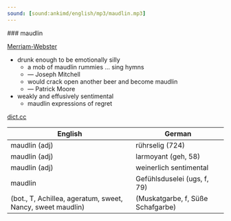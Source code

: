 ```yaml
---
sound: [sound:ankimd/english/mp3/maudlin.mp3]
---
```


\### maudlin

[Merriam-Webster](https://www.merriam-webster.com/dictionary/maudlin)

- drunk enough to be emotionally silly
    - a mob of maudlin rummies … sing hymns
    - — Joseph Mitchell
    - would crack open another beer and become maudlin
    - — Patrick Moore
- weakly and effusively sentimental
    - maudlin expressions of regret

[dict.cc](https://www.dict.cc/maudlin)

| English        | German       |
| -------------- | ------------ |
| maudlin (adj) | rührselig (724) |
| maudlin (adj) | larmoyant (geh, 58) |
| maudlin (adj) | weinerlich sentimental |
| maudlin | Gefühlsduselei (ugs, f, 79) |
|  (bot., T, Achillea, ageratum, sweet, Nancy, sweet maudlin) |  (Muskatgarbe, f, Süße Schafgarbe) |
